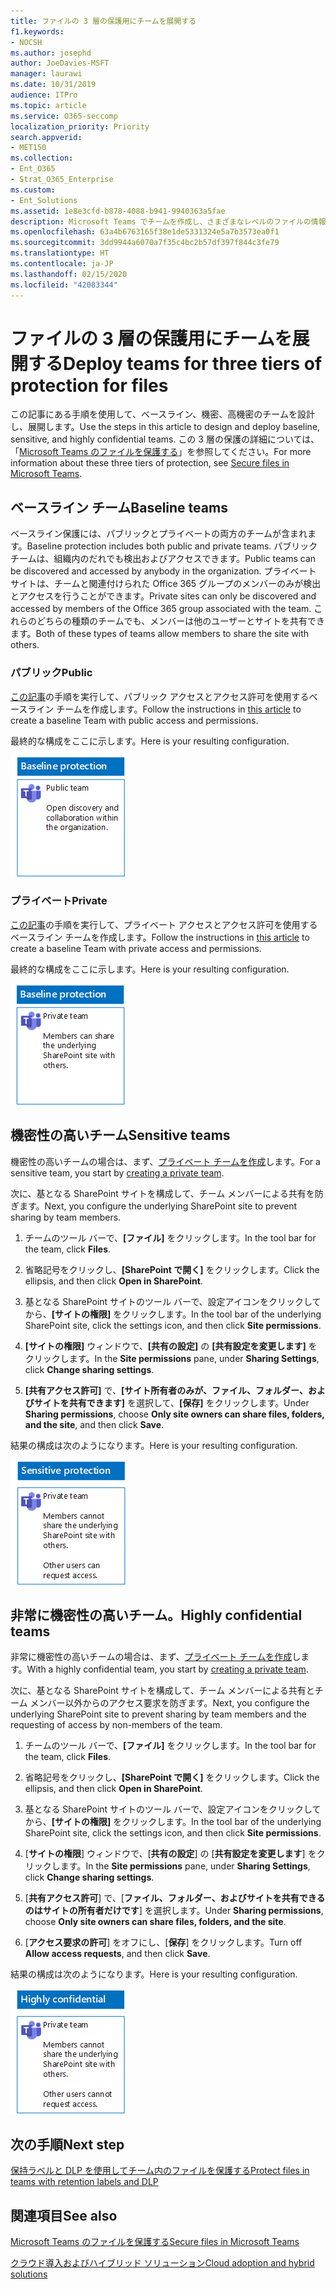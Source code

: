```yaml
---
title: ファイルの 3 層の保護用にチームを展開する
f1.keywords:
- NOCSH
ms.author: josephd
author: JoeDavies-MSFT
manager: laurawi
ms.date: 10/31/2019
audience: ITPro
ms.topic: article
ms.service: O365-seccomp
localization_priority: Priority
search.appverid:
- MET150
ms.collection:
- Ent_O365
- Strat_O365_Enterprise
ms.custom:
- Ent_Solutions
ms.assetid: 1e8e3cfd-b878-4088-b941-9940363a5fae
description: Microsoft Teams でチームを作成し、さまざまなレベルのファイルの情報保護用に構成します。
ms.openlocfilehash: 63a4b6763165f38e1de5331324e5a7b3573ea0f1
ms.sourcegitcommit: 3dd9944a6070a7f35c4bc2b57df397f844c3fe79
ms.translationtype: HT
ms.contentlocale: ja-JP
ms.lasthandoff: 02/15/2020
ms.locfileid: "42083344"
---
```

# <a name="deploy-teams-for-three-tiers-of-protection-for-files"></a><span data-ttu-id="94ea9-103">ファイルの 3 層の保護用にチームを展開する</span><span class="sxs-lookup"><span data-stu-id="94ea9-103">Deploy teams for three tiers of protection for files</span></span>

<span data-ttu-id="94ea9-104">この記事にある手順を使用して、ベースライン、機密、高機密のチームを設計し、展開します。</span><span class="sxs-lookup"><span data-stu-id="94ea9-104">Use the steps in this article to design and deploy baseline, sensitive, and highly confidential teams.</span></span> <span data-ttu-id="94ea9-105">この 3 層の保護の詳細については、「[Microsoft Teams のファイルを保護する](secure-files-in-teams.md)」を参照してください。</span><span class="sxs-lookup"><span data-stu-id="94ea9-105">For more information about these three tiers of protection, see [Secure files in Microsoft Teams](secure-files-in-teams.md).</span></span>

## <a name="baseline-teams"></a><span data-ttu-id="94ea9-106">ベースライン チーム</span><span class="sxs-lookup"><span data-stu-id="94ea9-106">Baseline teams</span></span>

<span data-ttu-id="94ea9-107">ベースライン保護には、パブリックとプライベートの両方のチームが含まれます。</span><span class="sxs-lookup"><span data-stu-id="94ea9-107">Baseline protection includes both public and private teams.</span></span> <span data-ttu-id="94ea9-108">パブリック チームは、組織内のだれでも検出およびアクセスできます。</span><span class="sxs-lookup"><span data-stu-id="94ea9-108">Public teams can be discovered and accessed by anybody in the organization.</span></span> <span data-ttu-id="94ea9-109">プライベート サイトは、チームと関連付けられた Office 365 グループのメンバーのみが検出とアクセスを行うことができます。</span><span class="sxs-lookup"><span data-stu-id="94ea9-109">Private sites can only be discovered and accessed by members of the Office 365 group associated with the team.</span></span> <span data-ttu-id="94ea9-110">これらのどちらの種類のチームでも、メンバーは他のユーザーとサイトを共有できます。</span><span class="sxs-lookup"><span data-stu-id="94ea9-110">Both of these types of teams allow members to share the site with others.</span></span>

### <a name="public"></a><span data-ttu-id="94ea9-111">パブリック</span><span class="sxs-lookup"><span data-stu-id="94ea9-111">Public</span></span>

<span data-ttu-id="94ea9-112">[この記事](https://support.office.com/article/174adf5f-846b-4780-b765-de1a0a737e2b)の手順を実行して、パブリック アクセスとアクセス許可を使用するベースライン チームを作成します。</span><span class="sxs-lookup"><span data-stu-id="94ea9-112">Follow the instructions in [this article](https://support.office.com/article/174adf5f-846b-4780-b765-de1a0a737e2b) to create a baseline Team with public access and permissions.</span></span>

<span data-ttu-id="94ea9-113">最終的な構成をここに示します。</span><span class="sxs-lookup"><span data-stu-id="94ea9-113">Here is your resulting configuration.</span></span>

![パブリック チームのベースライン レベルの保護。](../../media/baseline-public-team.png)

### <a name="private"></a><span data-ttu-id="94ea9-115">プライベート</span><span class="sxs-lookup"><span data-stu-id="94ea9-115">Private</span></span>

<span data-ttu-id="94ea9-116">[この記事](https://support.office.com/article/174adf5f-846b-4780-b765-de1a0a737e2b)の手順を実行して、プライベート アクセスとアクセス許可を使用するベースライン チームを作成します。</span><span class="sxs-lookup"><span data-stu-id="94ea9-116">Follow the instructions in [this article](https://support.office.com/article/174adf5f-846b-4780-b765-de1a0a737e2b) to create a baseline Team with private access and permissions.</span></span>

<span data-ttu-id="94ea9-117">最終的な構成をここに示します。</span><span class="sxs-lookup"><span data-stu-id="94ea9-117">Here is your resulting configuration.</span></span>

![プライベート チーム サイトのベースライン レベルの保護。](../../media/baseline-private-team.png)

## <a name="sensitive-teams"></a><span data-ttu-id="94ea9-119">機密性の高いチーム</span><span class="sxs-lookup"><span data-stu-id="94ea9-119">Sensitive teams</span></span>

<span data-ttu-id="94ea9-120">機密性の高いチームの場合は、まず、[プライベート チームを作成](https://support.office.com/article/174adf5f-846b-4780-b765-de1a0a737e2b)します。</span><span class="sxs-lookup"><span data-stu-id="94ea9-120">For a sensitive team, you start by [creating a private team](https://support.office.com/article/174adf5f-846b-4780-b765-de1a0a737e2b).</span></span>

<span data-ttu-id="94ea9-121">次に、基となる SharePoint サイトを構成して、チーム メンバーによる共有を防ぎます。</span><span class="sxs-lookup"><span data-stu-id="94ea9-121">Next, you configure the underlying SharePoint site to prevent sharing by team members.</span></span>

1. <span data-ttu-id="94ea9-122">チームのツール バーで、**[ファイル]** をクリックします。</span><span class="sxs-lookup"><span data-stu-id="94ea9-122">In the tool bar for the team, click **Files**.</span></span>

2. <span data-ttu-id="94ea9-123">省略記号をクリックし、**[SharePoint で開く]** をクリックします。</span><span class="sxs-lookup"><span data-stu-id="94ea9-123">Click the ellipsis, and then click **Open in SharePoint**.</span></span>

3. <span data-ttu-id="94ea9-124">基となる SharePoint サイトのツール バーで、設定アイコンをクリックしてから、**[サイトの権限]** をクリックします。</span><span class="sxs-lookup"><span data-stu-id="94ea9-124">In the tool bar of the underlying SharePoint site, click the settings icon, and then click **Site permissions**.</span></span>

4. <span data-ttu-id="94ea9-125">**[サイトの権限]** ウィンドウで、**[共有の設定]** の **[共有設定を変更します]** をクリックします。</span><span class="sxs-lookup"><span data-stu-id="94ea9-125">In the **Site permissions** pane, under **Sharing Settings**, click **Change sharing settings**.</span></span>

5. <span data-ttu-id="94ea9-126">**[共有アクセス許可]** で、**[サイト所有者のみが、ファイル、フォルダー、およびサイトを共有できます]** を選択して、**[保存]** をクリックします。</span><span class="sxs-lookup"><span data-stu-id="94ea9-126">Under **Sharing permissions**, choose **Only site owners can share files, folders, and the site**, and then click **Save**.</span></span>

<span data-ttu-id="94ea9-127">結果の構成は次のようになります。</span><span class="sxs-lookup"><span data-stu-id="94ea9-127">Here is your resulting configuration.</span></span>

![チームの機密の保護。](../../media/sensitive-team.png)

## <a name="highly-confidential-teams"></a><span data-ttu-id="94ea9-129">非常に機密性の高いチーム。</span><span class="sxs-lookup"><span data-stu-id="94ea9-129">Highly confidential teams</span></span>

<span data-ttu-id="94ea9-130">非常に機密性の高いチームの場合は、まず、[プライベート チームを作成](https://support.office.com/article/174adf5f-846b-4780-b765-de1a0a737e2b)します。</span><span class="sxs-lookup"><span data-stu-id="94ea9-130">With a highly confidential team, you start by [creating a private team](https://support.office.com/article/174adf5f-846b-4780-b765-de1a0a737e2b).</span></span>

<span data-ttu-id="94ea9-131">次に、基となる SharePoint サイトを構成して、チーム メンバーによる共有とチーム メンバー以外からのアクセス要求を防ぎます。</span><span class="sxs-lookup"><span data-stu-id="94ea9-131">Next, you configure the underlying SharePoint site to prevent sharing by team members and the requesting of access by non-members of the team.</span></span>

1. <span data-ttu-id="94ea9-132">チームのツール バーで、**[ファイル]** をクリックします。</span><span class="sxs-lookup"><span data-stu-id="94ea9-132">In the tool bar for the team, click **Files**.</span></span>

2. <span data-ttu-id="94ea9-133">省略記号をクリックし、**[SharePoint で開く]** をクリックします。</span><span class="sxs-lookup"><span data-stu-id="94ea9-133">Click the ellipsis, and then click **Open in SharePoint**.</span></span>

3. <span data-ttu-id="94ea9-134">基となる SharePoint サイトのツール バーで、設定アイコンをクリックしてから、**[サイトの権限]** をクリックします。</span><span class="sxs-lookup"><span data-stu-id="94ea9-134">In the tool bar of the underlying SharePoint site, click the settings icon, and then click **Site permissions**.</span></span>

4. <span data-ttu-id="94ea9-135">[**サイトの権限**] ウィンドウで、[**共有の設定**] の [**共有設定を変更します**] をクリックします。</span><span class="sxs-lookup"><span data-stu-id="94ea9-135">In the **Site permissions** pane, under **Sharing Settings**, click **Change sharing settings**.</span></span>

5. <span data-ttu-id="94ea9-136">[**共有アクセス許可**] で、[**ファイル、フォルダー、およびサイトを共有できるのはサイトの所有者だけです**] を選択します。</span><span class="sxs-lookup"><span data-stu-id="94ea9-136">Under **Sharing permissions**, choose **Only site owners can share files, folders, and the site**.</span></span>

6. <span data-ttu-id="94ea9-137">[**アクセス要求の許可**] をオフにし、[**保存**] をクリックします。</span><span class="sxs-lookup"><span data-stu-id="94ea9-137">Turn off **Allow access requests**, and then click **Save**.</span></span>

<span data-ttu-id="94ea9-138">結果の構成は次のようになります。</span><span class="sxs-lookup"><span data-stu-id="94ea9-138">Here is your resulting configuration.</span></span>

![チームの非常に機密性の高い社外秘の保護。](../../media/highly-confidential-team.png)

## <a name="next-step"></a><span data-ttu-id="94ea9-140">次の手順</span><span class="sxs-lookup"><span data-stu-id="94ea9-140">Next step</span></span>

[<span data-ttu-id="94ea9-141">保持ラベルと DLP を使用してチーム内のファイルを保護する</span><span class="sxs-lookup"><span data-stu-id="94ea9-141">Protect files in teams with retention labels and DLP</span></span>](deploy-teams-retention-DLP.md)

## <a name="see-also"></a><span data-ttu-id="94ea9-142">関連項目</span><span class="sxs-lookup"><span data-stu-id="94ea9-142">See also</span></span>

[<span data-ttu-id="94ea9-143">Microsoft Teams のファイルを保護する</span><span class="sxs-lookup"><span data-stu-id="94ea9-143">Secure files in Microsoft Teams</span></span>](secure-files-in-teams.md)

[<span data-ttu-id="94ea9-144">クラウド導入およびハイブリッド ソリューション</span><span class="sxs-lookup"><span data-stu-id="94ea9-144">Cloud adoption and hybrid solutions</span></span>](https://docs.microsoft.com/office365/enterprise/cloud-adoption-and-hybrid-solutions)
